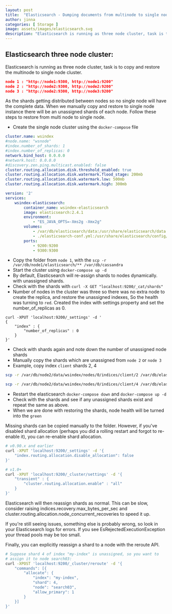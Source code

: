 ```yaml
---
layout: post
title:  "Elasticsearch - Dumping documents from multinode to single node"
author: jinna
categories: [ Storage ]
image: assets/images/elasticsearch.svg
description: "Elasticsearch is running as three node cluster, task is to copy and restore the multinode to single node cluster"
---
```



## Elasticsearch three node cluster:

Elasticsearch is running as three node cluster, task is to copy and restore the multinode to single node cluster. 
 
```json
node 1 : "http://node1:9300, http://node1:9200"
node 2 : "http://node2:9300, http://node2:9200"
node 3 : "http://node2:9300, http://node3:9200"
```
As the shards getting distributed between nodes so no single node will have the complete data. When we manually copy and restore to single node instance there will be an unassigned shards of each node. Follow these steps to restore from multi node to single node.

- Create the single node cluster using the `docker-compose` file

```yml
cluster.name: wsindex
#node.name: "wsnode"
#index.number_of_shards: 1
#index.number_of_replicas: 0
network.bind_host: 0.0.0.0
#network.host: 0.0.0.0
#discovery.zen.ping.multicast.enabled: false
cluster.routing.allocation.disk.threshold_enabled: true 
cluster.routing.allocation.disk.watermark.flood_stage: 200mb
cluster.routing.allocation.disk.watermark.low: 500mb 
cluster.routing.allocation.disk.watermark.high: 300mb
```

```yml
version: '2'
services:
    wsindex-elasticsearch:
        container_name: wsindex-elasticsearch
        image: elasticsearch:2.4.1
        environment:
            - "ES_JAVA_OPTS=-Xms2g -Xmx2g"
        volumes:
            - /var/db/elasticsearch/data:/usr/share/elasticsearch/data
            - ./elasticsearch-conf.yml:/usr/share/elasticsearch/config/elasticsearch.yml
        ports:
            - 9200:9200
            - 9300:9300

```



- Copy the folder from `node 1`, with the `scp -r /var/db/node1/elasticsearch/** /var/db/cassandra`
- Start the cluster using `docker-compose up -d`
- By default, Elasticsearch will re-assign shards to nodes dynamically. with unassigned shards.
- Check with the shards with `curl -X GET "localhost:9200/_cat/shards"`
- Number of nodes in the cluster was three so there was no extra node to create the replica, and restore the unassigned indexes, So the health was turning to `red`. Created the index with settings property and set the number_of_replicas as 0.

```curl
curl -XPUT 'localhost:9200/_settings' -d '
{
    "index" : {
        "number_of_replicas" : 0
    }
}'
```
- Check with shards again and note down the number of unassigned node shards
- Manually copy the shards which are unassigned from `node 2` or `node 3`
- Example, copy index `client` shards 2, 4

```bash
scp -r /var/db/node2/data/wsindex/nodes/0/indices/client/2 /var/db/elasticsearch/data/wsindex/nodes/0/indices/client/

scp -r /var/db/node2/data/wsindex/nodes/0/indices/client/4 /var/db/elasticsearch/data/wsindex/nodes/0/indices/client/
```
- Restart the elasticsearch `docker-compose down` and `docker-compose up -d`
- Check with the shards and see if any unassigned shards exist and repeat the same as above.
- When we are done with restoring the shards, node health will be turned into the `green`


Missing shards can be copied manually to the folder. However, if you've disabled shard allocation (perhaps you did a rolling restart and forgot to re-enable it), you can re-enable shard allocation.

```bash
# v0.90.x and earlier
curl -XPUT 'localhost:9200/_settings' -d '{
    "index.routing.allocation.disable_allocation": false
}'

# v1.0+
curl -XPUT 'localhost:9200/_cluster/settings' -d '{
    "transient" : {
        "cluster.routing.allocation.enable" : "all"
    }
}'

```
Elasticsearch will then reassign shards as normal. This can be slow, consider raising indices.recovery.max_bytes_per_sec and cluster.routing.allocation.node_concurrent_recoveries to speed it up.

If you're still seeing issues, something else is probably wrong, so look in your Elasticsearch logs for errors. If you see EsRejectedExecutionException your thread pools may be too small.

Finally, you can explicitly reassign a shard to a node with the reroute API.

```bash
# Suppose shard 4 of index "my-index" is unassigned, so you want to
# assign it to node search03:
curl -XPOST 'localhost:9200/_cluster/reroute' -d '{
    "commands": [{
        "allocate": {
            "index": "my-index",
            "shard": 4,
            "node": "search03",
            "allow_primary": 1
        }
    }]
}'
```